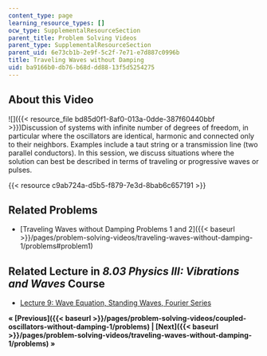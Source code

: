 ```yaml
---
content_type: page
learning_resource_types: []
ocw_type: SupplementalResourceSection
parent_title: Problem Solving Videos
parent_type: SupplementalResourceSection
parent_uid: 6e73cb1b-2e9f-5c2f-7e71-e7d887c0996b
title: Traveling Waves without Damping
uid: ba9166b0-db76-b68d-dd88-13f5d5254275
---
```


About this Video
----------------

![]({{< resource_file bd85d0f1-8af0-013a-0dde-387f60440bbf >}})Discussion of systems with infinite number of degrees of freedom, in particular where the oscillators are identical, harmonic and connected only to their neighbors. Examples include a taut string or a transmission line (two parallel conductors). In this session, we discuss situations where the solution can best be described in terms of traveling or progressive waves or pulses.

{{< resource c9ab724a-d5b5-f879-7e3d-8bab6c657191 >}}

Related Problems
----------------

*   [Traveling Waves without Damping Problems 1 and 2]({{< baseurl >}}/pages/problem-solving-videos/traveling-waves-without-damping-1/problems#problem1)

Related Lecture in _8.03 Physics III: Vibrations and Waves_ Course
------------------------------------------------------------------

*   [Lecture 9: Wave Equation, Standing Waves, Fourier Series](/courses/8-03sc-physics-iii-vibrations-and-waves-fall-2016/pages/part-i-mechanical-vibrations-and-waves/lecture-9)

**« [Previous]({{< baseurl >}}/pages/problem-solving-videos/coupled-oscillators-without-damping-1/problems) | [Next]({{< baseurl >}}/pages/problem-solving-videos/traveling-waves-without-damping-1/problems) »**
